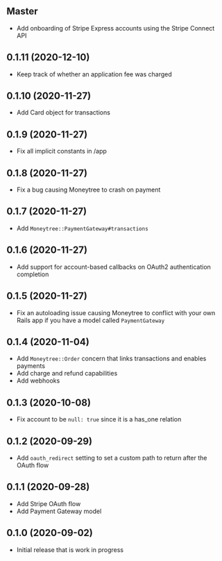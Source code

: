 ## Master

- Add onboarding of Stripe Express accounts using the Stripe Connect API

## 0.1.11 (2020-12-10)

- Keep track of whether an application fee was charged

## 0.1.10 (2020-11-27)

- Add Card object for transactions

## 0.1.9 (2020-11-27)

- Fix all implicit constants in /app

## 0.1.8 (2020-11-27)

- Fix a bug causing Moneytree to crash on payment

## 0.1.7 (2020-11-27)

- Add `Moneytree::PaymentGateway#transactions`

## 0.1.6 (2020-11-27)

- Add support for account-based callbacks on OAuth2 authentication completion

## 0.1.5 (2020-11-27)

- Fix an autoloading issue causing Moneytree to conflict with your own Rails app if you have a model called `PaymentGateway`

## 0.1.4 (2020-11-04)

- Add `Moneytree::Order` concern that links transactions and enables payments
- Add charge and refund capabilities
- Add webhooks

## 0.1.3 (2020-10-08)

- Fix account to be `null: true` since it is a has_one relation

## 0.1.2 (2020-09-29)

- Add `oauth_redirect` setting to set a custom path to return after the OAuth flow

## 0.1.1 (2020-09-28)

- Add Stripe OAuth flow
- Add Payment Gateway model

## 0.1.0 (2020-09-02)

- Initial release that is work in progress
